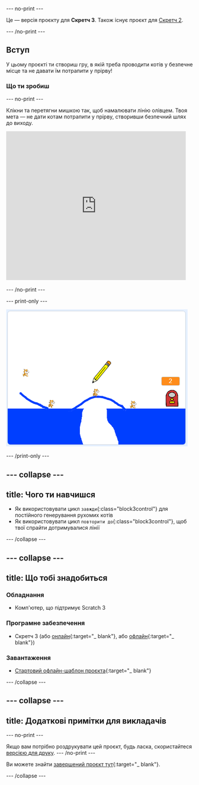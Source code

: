 \--- no-print \---

Це — версія проєкту для **Скретч 3**. Також існує проєкт для [Скретч 2](https://projects.raspberrypi.org/en/projects/cats-scratch2).

\--- /no-print \---

## Вступ

У цьому проєкті ти створиш гру, в якій треба проводити котів у безпечне місце та не давати їм потрапити у прірву!

### Що ти зробиш

\--- no-print \---

Клікни та перетягни мишкою так, щоб намалювати лінію олівцем. Твоя мета — не дати котам потрапити у прірву, створивши безпечний шлях до виходу.

<div class="scratch-preview">
  <iframe allowtransparency="true" width="485" height="402" src="https://scratch.mit.edu/projects/embed/253667883/?autostart=false" frameborder="0" scrolling="no"></iframe>
</div>

\--- /no-print \---

\--- print-only \---

![Завершений проєкт "Коти"](images/cats-finished.png)

\--- /print-only \---

## \--- collapse \---

## title: Чого ти навчишся

+ Як використовувати цикл `завжди`{:class="block3control"} для постійного генерування рухомих котів
+ Як використовувати цикл `повторити до`{:class="block3control"}, щоб твої спрайти дотримувалися лінії

\--- /collapse \---

## \--- collapse \---

## title: Що тобі знадобиться

### Обладнання

+ Комп'ютер, що підтримує Scratch 3

### Програмне забезпечення

+ Скретч 3 (або [онлайн](http://rpf.io/scratchon){:target="_ blank"}, або [офлайн](http://rpf.io/scratchoff){:target="_ blank"})

### Завантаження

+ [Стартовий офлайн-шаблон проєкта](http://rpf.io/p/en/cats-go){:target="_ blank"}

\--- /collapse \---

## \--- collapse \---

## title: Додаткові примітки для викладачів

\--- no-print \---

Якщо вам потрібно роздрукувати цей проєкт, будь ласка, скористайтеся [версією для друку](https://projects.raspberrypi.org/en/projects/cats/print). \--- /no-print \---

Ви можете знайти [завершений проєкт тут](http://rpf.io/p/en/cats-get){:target="_ blank"}.

\--- /collapse \---